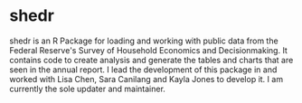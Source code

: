 # shedr

shedr is an R Package for loading and working with public data from the Federal Reserve's Survey of Household Economics and Decisionmaking. It contains code to create analysis and generate the tables and charts that are seen in the annual report. I lead the development of this package in and worked with Lisa Chen, Sara Canilang and Kayla Jones to develop it. I am currently the sole updater and maintainer. 
